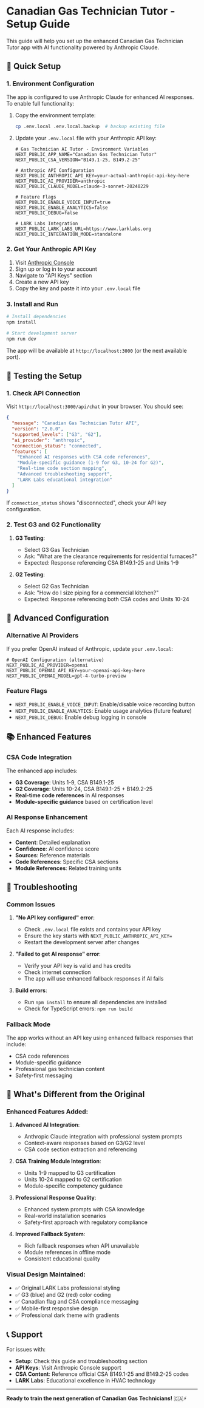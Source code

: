 # Canadian Gas Technician Tutor - Setup Guide

This guide will help you set up the enhanced Canadian Gas Technician Tutor app with AI functionality powered by Anthropic Claude.

## 🚀 Quick Setup

### 1. Environment Configuration

The app is configured to use Anthropic Claude for enhanced AI responses. To enable full functionality:

1. Copy the environment template:
   ```bash
   cp .env.local .env.local.backup  # backup existing file
   ```

2. Update your `.env.local` file with your Anthropic API key:
   ```env
   # Gas Technician AI Tutor - Environment Variables
   NEXT_PUBLIC_APP_NAME="Canadian Gas Technician Tutor"
   NEXT_PUBLIC_CSA_VERSION="B149.1-25, B149.2-25"

   # Anthropic API Configuration
   NEXT_PUBLIC_ANTHROPIC_API_KEY=your-actual-anthropic-api-key-here
   NEXT_PUBLIC_AI_PROVIDER=anthropic
   NEXT_PUBLIC_CLAUDE_MODEL=claude-3-sonnet-20240229

   # Feature Flags
   NEXT_PUBLIC_ENABLE_VOICE_INPUT=true
   NEXT_PUBLIC_ENABLE_ANALYTICS=false
   NEXT_PUBLIC_DEBUG=false

   # LARK Labs Integration
   NEXT_PUBLIC_LARK_LABS_URL=https://www.larklabs.org
   NEXT_PUBLIC_INTEGRATION_MODE=standalone
   ```

### 2. Get Your Anthropic API Key

1. Visit [Anthropic Console](https://console.anthropic.com/)
2. Sign up or log in to your account
3. Navigate to "API Keys" section
4. Create a new API key
5. Copy the key and paste it into your `.env.local` file

### 3. Install and Run

```bash
# Install dependencies
npm install

# Start development server
npm run dev
```

The app will be available at `http://localhost:3000` (or the next available port).

## 🧪 Testing the Setup

### 1. Check API Connection

Visit `http://localhost:3000/api/chat` in your browser. You should see:

```json
{
  "message": "Canadian Gas Technician Tutor API",
  "version": "2.0.0",
  "supported_levels": ["G3", "G2"],
  "ai_provider": "anthropic",
  "connection_status": "connected",
  "features": [
    "Enhanced AI responses with CSA code references",
    "Module-specific guidance (1-9 for G3, 10-24 for G2)",
    "Real-time code section mapping",
    "Advanced troubleshooting support",
    "LARK Labs educational integration"
  ]
}
```

If `connection_status` shows "disconnected", check your API key configuration.

### 2. Test G3 and G2 Functionality

1. **G3 Testing**:
   - Select G3 Gas Technician
   - Ask: "What are the clearance requirements for residential furnaces?"
   - Expected: Response referencing CSA B149.1-25 and Units 1-9

2. **G2 Testing**:
   - Select G2 Gas Technician
   - Ask: "How do I size piping for a commercial kitchen?"
   - Expected: Response referencing both CSA codes and Units 10-24

## 🔧 Advanced Configuration

### Alternative AI Providers

If you prefer OpenAI instead of Anthropic, update your `.env.local`:

```env
# OpenAI Configuration (alternative)
NEXT_PUBLIC_AI_PROVIDER=openai
NEXT_PUBLIC_OPENAI_API_KEY=your-openai-api-key-here
NEXT_PUBLIC_OPENAI_MODEL=gpt-4-turbo-preview
```

### Feature Flags

- `NEXT_PUBLIC_ENABLE_VOICE_INPUT`: Enable/disable voice recording button
- `NEXT_PUBLIC_ENABLE_ANALYTICS`: Enable usage analytics (future feature)
- `NEXT_PUBLIC_DEBUG`: Enable debug logging in console

## 📚 Enhanced Features

### CSA Code Integration

The enhanced app includes:

- **G3 Coverage**: Units 1-9, CSA B149.1-25
- **G2 Coverage**: Units 10-24, CSA B149.1-25 + B149.2-25
- **Real-time code references** in AI responses
- **Module-specific guidance** based on certification level

### AI Response Enhancement

Each AI response includes:
- **Content**: Detailed explanation
- **Confidence**: AI confidence score
- **Sources**: Reference materials
- **Code References**: Specific CSA sections
- **Module References**: Related training units

## 🚨 Troubleshooting

### Common Issues

1. **"No API key configured" error**:
   - Check `.env.local` file exists and contains your API key
   - Ensure the key starts with `NEXT_PUBLIC_ANTHROPIC_API_KEY=`
   - Restart the development server after changes

2. **"Failed to get AI response" error**:
   - Verify your API key is valid and has credits
   - Check internet connection
   - The app will use enhanced fallback responses if AI fails

3. **Build errors**:
   - Run `npm install` to ensure all dependencies are installed
   - Check for TypeScript errors: `npm run build`

### Fallback Mode

The app works without an API key using enhanced fallback responses that include:
- CSA code references
- Module-specific guidance
- Professional gas technician content
- Safety-first messaging

## 🎯 What's Different from the Original

### Enhanced Features Added:

1. **Advanced AI Integration**:
   - Anthropic Claude integration with professional system prompts
   - Context-aware responses based on G3/G2 level
   - CSA code section extraction and referencing

2. **CSA Training Module Integration**:
   - Units 1-9 mapped to G3 certification
   - Units 10-24 mapped to G2 certification
   - Module-specific competency guidance

3. **Professional Response Quality**:
   - Enhanced system prompts with CSA knowledge
   - Real-world installation scenarios
   - Safety-first approach with regulatory compliance

4. **Improved Fallback System**:
   - Rich fallback responses when API unavailable
   - Module references in offline mode
   - Consistent educational quality

### Visual Design Maintained:

- ✅ Original LARK Labs professional styling
- ✅ G3 (blue) and G2 (red) color coding
- ✅ Canadian flag and CSA compliance messaging
- ✅ Mobile-first responsive design
- ✅ Professional dark theme with gradients

## 📞 Support

For issues with:
- **Setup**: Check this guide and troubleshooting section
- **API Keys**: Visit Anthropic Console support
- **CSA Content**: Reference official CSA B149.1-25 and B149.2-25 codes
- **LARK Labs**: Educational excellence in HVAC technology

---

**Ready to train the next generation of Canadian Gas Technicians!** 🇨🇦⚡